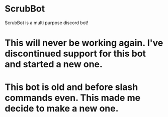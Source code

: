 # ScrubBot
ScrubBot is a multi purpose discord bot!


# This will never be working again. I've discontinued support for this bot and started a new one.
# This bot is old and before slash commands even. This made me decide to make a new one.
